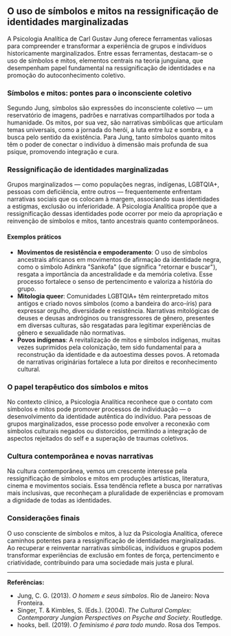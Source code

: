 
## O uso de símbolos e mitos na ressignificação de identidades marginalizadas

A Psicologia Analítica de Carl Gustav Jung oferece ferramentas valiosas para compreender e transformar a experiência de grupos e indivíduos historicamente marginalizados. Entre essas ferramentas, destacam-se o uso de símbolos e mitos, elementos centrais na teoria junguiana, que desempenham papel fundamental na ressignificação de identidades e na promoção do autoconhecimento coletivo.

### Símbolos e mitos: pontes para o inconsciente coletivo

Segundo Jung, símbolos são expressões do inconsciente coletivo — um reservatório de imagens, padrões e narrativas compartilhados por toda a humanidade. Os mitos, por sua vez, são narrativas simbólicas que articulam temas universais, como a jornada do herói, a luta entre luz e sombra, e a busca pelo sentido da existência. Para Jung, tanto símbolos quanto mitos têm o poder de conectar o indivíduo à dimensão mais profunda de sua psique, promovendo integração e cura.

### Ressignificação de identidades marginalizadas

Grupos marginalizados — como populações negras, indígenas, LGBTQIA+, pessoas com deficiência, entre outros — frequentemente enfrentam narrativas sociais que os colocam à margem, associando suas identidades a estigmas, exclusão ou inferioridade. A Psicologia Analítica propõe que a ressignificação dessas identidades pode ocorrer por meio da apropriação e reinvenção de símbolos e mitos, tanto ancestrais quanto contemporâneos.

#### Exemplos práticos

- **Movimentos de resistência e empoderamento**: O uso de símbolos ancestrais africanos em movimentos de afirmação da identidade negra, como o símbolo Adinkra "Sankofa" (que significa "retornar e buscar"), resgata a importância da ancestralidade e da memória coletiva. Esse processo fortalece o senso de pertencimento e valoriza a história do grupo.
- **Mitologia queer**: Comunidades LGBTQIA+ têm reinterpretado mitos antigos e criado novos símbolos (como a bandeira do arco-íris) para expressar orgulho, diversidade e resistência. Narrativas mitológicas de deuses e deusas andróginos ou transgressores de gênero, presentes em diversas culturas, são resgatadas para legitimar experiências de gênero e sexualidade não normativas.
- **Povos indígenas**: A revitalização de mitos e símbolos indígenas, muitas vezes suprimidos pela colonização, tem sido fundamental para a reconstrução da identidade e da autoestima desses povos. A retomada de narrativas originárias fortalece a luta por direitos e reconhecimento cultural.

### O papel terapêutico dos símbolos e mitos

No contexto clínico, a Psicologia Analítica reconhece que o contato com símbolos e mitos pode promover processos de individuação — o desenvolvimento da identidade autêntica do indivíduo. Para pessoas de grupos marginalizados, esse processo pode envolver a reconexão com símbolos culturais negados ou distorcidos, permitindo a integração de aspectos rejeitados do self e a superação de traumas coletivos.

### Cultura contemporânea e novas narrativas

Na cultura contemporânea, vemos um crescente interesse pela ressignificação de símbolos e mitos em produções artísticas, literatura, cinema e movimentos sociais. Essa tendência reflete a busca por narrativas mais inclusivas, que reconheçam a pluralidade de experiências e promovam a dignidade de todas as identidades.

### Considerações finais

O uso consciente de símbolos e mitos, à luz da Psicologia Analítica, oferece caminhos potentes para a ressignificação de identidades marginalizadas. Ao recuperar e reinventar narrativas simbólicas, indivíduos e grupos podem transformar experiências de exclusão em fontes de força, pertencimento e criatividade, contribuindo para uma sociedade mais justa e plural.

---
**Referências:**
- Jung, C. G. (2013). *O homem e seus símbolos*. Rio de Janeiro: Nova Fronteira.
- Singer, T. & Kimbles, S. (Eds.). (2004). *The Cultural Complex: Contemporary Jungian Perspectives on Psyche and Society*. Routledge.
- hooks, bell. (2019). *O feminismo é para todo mundo*. Rosa dos Tempos.
```
